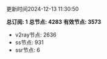 更新时间2024-12-13 11:30:50

**总订阅: 1**
**总节点: 4283**
**有效节点: 3573**
- v2ray节点: 2636
- ss节点: 931
- ssr节点: 6
